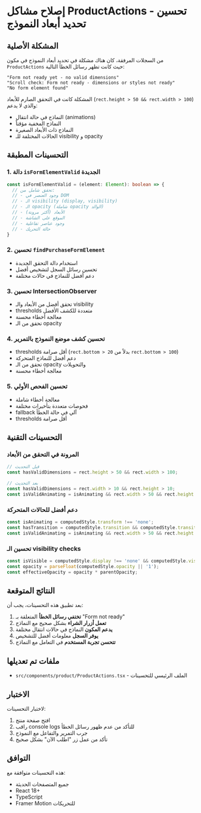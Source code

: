# إصلاح مشاكل ProductActions - تحسين تحديد أبعاد النموذج

## المشكلة الأصلية

من السجلات المرفقة، كان هناك مشكلة في تحديد أبعاد النموذج في مكون `ProductActions` حيث كانت تظهر رسائل الخطأ التالية:

```
"Form not ready yet - no valid dimensions"
"Scroll check: Form not ready - dimensions or styles not ready"
"No form element found"
```

المشكلة كانت في التحقق الصارم للأبعاد (`rect.height > 50 && rect.width > 100`) والذي لا يدعم:
- النماذج في حالة انتقال (animations)
- النماذج المخفية مؤقتاً
- النماذج ذات الأبعاد الصغيرة
- الحالات المختلفة للـ visibility و opacity

## التحسينات المطبقة

### 1. دالة `isFormElementValid` الجديدة
```typescript
const isFormElementValid = (element: Element): boolean => {
  // تحقق شامل من:
  // - وجود العنصر في DOM
  // - الـ visibility (display, visibility)
  // - الـ opacity (شاملة opacity الوالد)
  // - الأبعاد (أكثر مرونة)
  // - الموقع على الشاشة
  // - وجود عناصر تفاعلية
  // - حالة التحريك
}
```

### 2. تحسين `findPurchaseFormElement`
- استخدام دالة التحقق الجديدة
- تحسين رسائل السجل لتشخيص أفضل
- دعم أفضل للنماذج في حالات مختلفة

### 3. تحسين IntersectionObserver
- تحقق أفضل من الأبعاد والـ visibility
- thresholds متعددة للكشف الأفضل
- معالجة أخطاء محسنة
- تحقق من الـ opacity

### 4. تحسين كشف موضع النموذج بالتمرير
- thresholds أقل صرامة (`rect.bottom > 20` بدلاً من `rect.bottom > 100`)
- دعم أفضل للنماذج المتحركة
- تحقق من الـ opacity والتحويلات
- معالجة أخطاء محسنة

### 5. تحسين الفحص الأولي
- معالجة أخطاء شاملة
- فحوصات متعددة بتأخيرات مختلفة
- fallback آلي في حالة الخطأ
- thresholds أقل صرامة

## التحسينات التقنية

### المرونة في التحقق من الأبعاد
```typescript
// قبل التحديث
const hasValidDimensions = rect.height > 50 && rect.width > 100;

// بعد التحديث
const hasValidDimensions = rect.width > 10 && rect.height > 10;
const isValidAnimating = isAnimating && rect.width > 50 && rect.height > 20;
```

### دعم أفضل للحالات المتحركة
```typescript
const isAnimating = computedStyle.transform !== 'none';
const hasTransition = computedStyle.transition && computedStyle.transition !== 'none';
const isValidAnimating = isAnimating && rect.width > 50 && rect.height > 20;
```

### تحسين الـ visibility checks
```typescript
const isVisible = computedStyle.display !== 'none' && computedStyle.visibility !== 'hidden';
const opacity = parseFloat(computedStyle.opacity || '1');
const effectiveOpacity = opacity * parentOpacity;
```

## النتائج المتوقعة

بعد تطبيق هذه التحسينات، يجب أن:

1. **تختفي رسائل الخطأ** المتعلقة بـ "Form not ready"
2. **تعمل أزرار الشراء** بشكل صحيح مع النماذج
3. **يدعم المكون** النماذج في حالات انتقال مختلفة
4. **يوفر السجل** معلومات أفضل للتشخيص
5. **تتحسن تجربة المستخدم** في التعامل مع النماذج

## ملفات تم تعديلها

- `src/components/product/ProductActions.tsx` - الملف الرئيسي للتحسينات

## الاختبار

لاختبار التحسينات:
1. افتح صفحة منتج
2. راقب console logs للتأكد من عدم ظهور رسائل الخطأ
3. جرب التمرير والتفاعل مع النموذج
4. تأكد من عمل زر "اطلب الآن" بشكل صحيح

## التوافق

هذه التحسينات متوافقة مع:
- جميع المتصفحات الحديثة
- React 18+
- TypeScript
- Framer Motion للتحريكات
